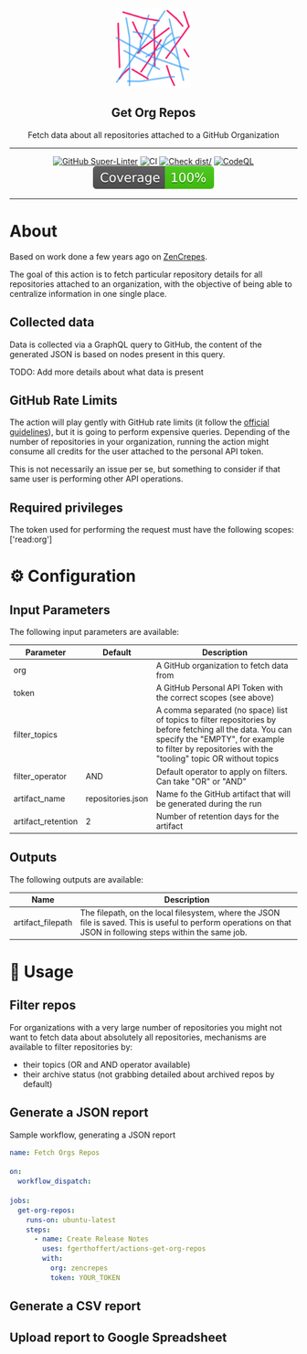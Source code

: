 <!-- markdownlint-disable MD041 -->
<p align="center">
  <img alt="ZenCrepesLogo" src="docs/zencrepes-logo.png" height="140" />
  <h2 align="center">Get Org Repos</h2>
  <p align="center">Fetch data about all repositories attached to a GitHub Organization</p>
</p>

---

<div align="center">

[![GitHub Super-Linter](https://github.com/fgerthoffert/actions-get-org-repos/actions/workflows/linter.yml/badge.svg)](https://github.com/super-linter/super-linter)
![CI](https://github.com/fgerthoffert/actions-get-org-repos/actions/workflows/ci.yml/badge.svg)
[![Check dist/](https://github.com/fgerthoffert/actions-get-org-repos/actions/workflows/check-dist.yml/badge.svg)](https://github.com/fgerthoffert/actions-get-org-repos/actions/workflows/check-dist.yml)
[![CodeQL](https://github.com/fgerthoffert/actions-get-org-repos/actions/workflows/codeql-analysis.yml/badge.svg)](https://github.com/fgerthoffert/actions-get-org-repos/actions/workflows/codeql-analysis.yml)
[![Coverage](./badges/coverage.svg)](./badges/coverage.svg)

</div>

---

# About

Based on work done a few years ago on
[ZenCrepes](https://docs.zencrepes.io/docs/).

The goal of this action is to fetch particular repository details for all
repositories attached to an organization, with the objective of being able to
centralize information in one single place.

## Collected data

Data is collected via a GraphQL query to GitHub, the content of the generated
JSON is based on nodes present in this query.

TODO: Add more details about what data is present

## GitHub Rate Limits

The action will play gently with GitHub rate limits (it follow the
[official guidelines](https://docs.github.com/en/graphql/overview/rate-limits-and-node-limits-for-the-graphql-api)),
but it is going to perform expensive queries. Depending of the number of
repositories in your organization, running the action might consume all credits
for the user attached to the personal API token.

This is not necessarily an issue per se, but something to consider if that same
user is performing other API operations.

## Required privileges

The token used for performing the request must have the following scopes:
['read:org']

# :gear: Configuration

## Input Parameters

The following input parameters are available:

| Parameter          | Default           | Description                                                                                                                                                                                                       |
| ------------------ | ----------------- | ----------------------------------------------------------------------------------------------------------------------------------------------------------------------------------------------------------------- |
| org                |                   | A GitHub organization to fetch data from                                                                                                                                                                          |
| token              |                   | A GitHub Personal API Token with the correct scopes (see above)                                                                                                                                                   |
| filter_topics      |                   | A comma separated (no space) list of topics to filter repositories by before fetching all the data. You can specify the "EMPTY", for example to filter by repositories with the "tooling" topic OR without topics |
| filter_operator    | AND               | Default operator to apply on filters. Can take "OR" or "AND"                                                                                                                                                      |
| artifact_name      | repositories.json | Name fo the GitHub artifact that will be generated during the run                                                                                                                                                 |
| artifact_retention | 2                 | Number of retention days for the artifact                                                                                                                                                                         |

## Outputs

The following outputs are available:

| Name              | Description                                                                                                                                                    |
| ----------------- | -------------------------------------------------------------------------------------------------------------------------------------------------------------- |
| artifact_filepath | The filepath, on the local filesystem, where the JSON file is saved. This is useful to perform operations on that JSON in following steps within the same job. |

# :rocket: Usage

## Filter repos

For organizations with a very large number of repositories you might not want to
fetch data about absolutely all repositories, mechanisms are available to filter
repositories by:

- their topics (OR and AND operator available)
- their archive status (not grabbing detailed about archived repos by default)

## Generate a JSON report

Sample workflow, generating a JSON report

```yaml
name: Fetch Orgs Repos

on:
  workflow_dispatch:

jobs:
  get-org-repos:
    runs-on: ubuntu-latest
    steps:
      - name: Create Release Notes
        uses: fgerthoffert/actions-get-org-repos
        with:
          org: zencrepes
          token: YOUR_TOKEN
```

## Generate a CSV report

## Upload report to Google Spreadsheet
